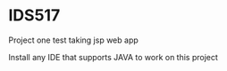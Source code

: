 # IDS517
Project one test taking jsp web app 

Install any IDE that supports JAVA to work on this project

